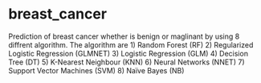 # breast_cancer
Prediction of breast cancer whether is benign or maglinant by using 8 diffrent algorithm.
The algorithm are 1) Random Forest (RF)
                  2) Regularized Logistic Regression (GLMNET)
                  3) Logistic Regression (GLM)
                  4) Decision Tree (DT)
                  5) K-Nearest Neighbour (KNN)
                  6) Neural Networks (NNET)
                  7) Support Vector Machines (SVM)
                  8) Naïve Bayes (NB)

